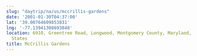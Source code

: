 ```yaml
---
slug: "daytrip/na/us/mccrillis-gardens"
date: '2001-01-30T04:37:00'
lat: '39.00764609853831'
lng: '-77.13941308693848'
location: 6910, Greentree Road, Longwood, Montgomery County, Maryland, 20817, United
  States
title: McCrillis Gardens
---
```



